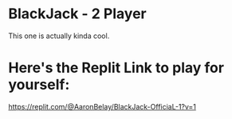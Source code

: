 # BlackJack - 2 Player
This one is actually kinda cool.


# Here's the Replit Link to play for yourself:

https://replit.com/@AaronBelay/BlackJack-OfficiaL-1?v=1
